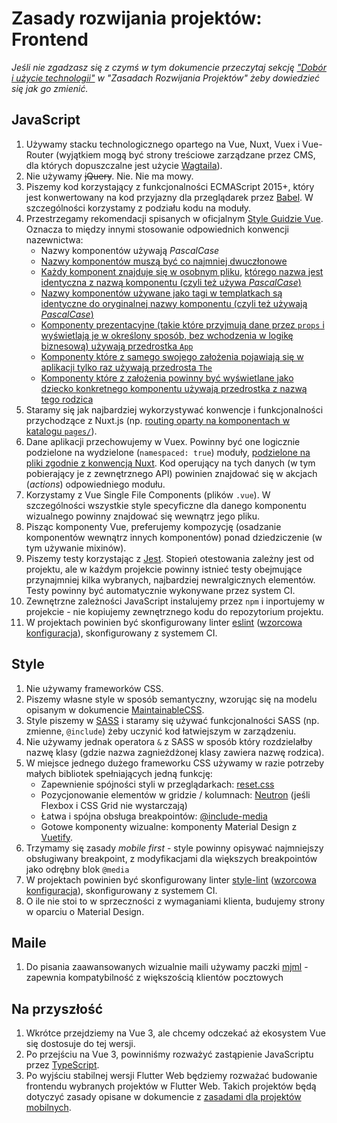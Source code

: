 # Zasady rozwijania projektów: Frontend

*Jeśli nie zgadzasz się z czymś w tym dokumencie przeczytaj sekcję ["Dobór i użycie technologii"](project_development.md#dobór-i-użycie-technologii) w "Zasadach Rozwijania Projektów" żeby dowiedzieć się jak go zmienić.*

## JavaScript 
1. Używamy stacku technologicznego opartego na Vue, Nuxt, Vuex i Vue-Router (wyjątkiem mogą być strony treściowe zarządzane przez CMS, dla których dopuszczalne jest użycie [Wagtaila](https://wagtail.io/)).
1. Nie używamy <strike>jQuery</strike>. Nie. Nie ma mowy.
2. Piszemy kod korzystający z funkcjonalności ECMAScript 2015+, który jest konwertowany na kod przyjazny dla przeglądarek przez [Babel](https://babeljs.io/). W szczególności korzystamy z podziału kodu na moduły.
3. Przestrzegamy rekomendacji spisanych w oficjalnym [Style Guidzie Vue](https://vuejs.org/v2/style-guide/). Oznacza to między innymi stosowanie odpowiednich konwencji nazewnictwa:
    * Nazwy komponentów używają *PascalCase*
    * [Nazwy komponentów muszą być co najmniej dwuczłonowe](https://vuejs.org/v2/style-guide/#Multi-word-component-names-essential)
    * [Każdy komponent znajduje się w osobnym pliku](https://vuejs.org/v2/style-guide/#Single-file-component-filename-casing-strongly-recommended), [którego nazwa jest identyczna z nazwą komponentu (czyli też używa *PascalCase*)](https://vuejs.org/v2/style-guide/#Single-file-component-filename-casing-strongly-recommended)
    * [Nazwy komponentów używane jako tagi w templatkach są identyczne do oryginalnej nazwy komponentu (czyli też używają *PascalCase*)](https://vuejs.org/v2/style-guide/#Component-name-casing-in-templates-strongly-recommended)
    * [Komponenty prezentacyjne (takie które przyjmują dane przez `props` i wyświetlają je w określony sposób, bez wchodzenia w logikę biznesową) używają przedrostka `App`](https://vuejs.org/v2/style-guide/#Base-component-names-strongly-recommended)
    * [Komponenty które z samego swojego założenia pojawiają się w aplikacji tylko raz używają przedrosta `The`](https://vuejs.org/v2/style-guide/#Single-instance-component-names-strongly-recommended)
    * [Komponenty które z założenia powinny być wyświetlane jako dziecko konkretnego komponentu używają przedrostka z nazwą tego rodzica](https://vuejs.org/v2/style-guide/#Tightly-coupled-component-names-strongly-recommended)
4. Staramy się jak najbardziej wykorzystywać konwencje i funkcjonalności przychodzące z Nuxt.js (np. [routing oparty na komponentach w katalogu `pages/`](https://nuxtjs.org/guide/routing)).
3. Dane aplikacji przechowujemy w Vuex. Powinny być one logicznie podzielone na wydzielone (`namespaced: true`) moduły, [podzielone na pliki zgodnie z konwencją Nuxt](https://nuxtjs.org/guide/modules). Kod operujący na tych danych (w tym pobierający je z zewnętrznego API) powinien znajdować się w akcjach (*actions*) odpowiedniego modułu.
4. Korzystamy z Vue Single File Components (plików `.vue`). W szczególności wszystkie style specyficzne dla danego komponentu wizualnego powinny znajdować się wewnątrz jego pliku.
5. Pisząc komponenty Vue, preferujemy kompozycję (osadzanie komponentów wewnątrz innych komponentów) ponad dziedziczenie (w tym używanie mixinów).
6. Piszemy testy korzystając z [Jest](https://jestjs.io/). Stopień otestowania zależny jest od projektu, ale w każdym projekcie powinny istnieć testy obejmujące przynajmniej kilka wybranych, najbardziej newralgicznych elementów. Testy powinny być automatycznie wykonywane przez system CI. 
7. Zewnętrzne zależności JavaScript instalujemy przez `npm` i inportujemy w projekcie - nie kopiujemy zewnętrznego kodu do repozytorium projektu.
8. W projektach powinien być skonfigurowany linter [eslint](https://eslint.org/) ([wzorcowa konfiguracja](https://github.com/EE/generator-ee/blob/develop/%7B%7Bcookiecutter.project_slug%7D%7D/.eslintrc.yml)), skonfigurowany z systemem CI.


## Style
1. Nie używamy frameworków CSS.
2. Piszemy własne style w sposób semantyczny, wzorując się na modelu opisanym w dokumencie [MaintainableCSS](https://maintainablecss.com/). 
3. Style piszemy w [SASS](https://sass-lang.com/) i staramy się używać funkcjonalności SASS (np. zmienne, `@include`) żeby uczynić kod łatwiejszym w zarządzeniu.
4. Nie używamy jednak operatora `&` z SASS w sposób który rozdzielałby nazwę klasy (gdzie nazwa zagnieżdżonej klasy zawiera nazwę rodzica).
5. W miejsce jednego dużego frameworku CSS używamy w razie potrzeby małych bibliotek spełniających jedną funkcję:
    * Zapewnienie spójności styli w przeglądarkach: [reset.css](https://www.npmjs.com/package/reset-css)
    * Pozycjonowanie elementów w gridzie / kolumnach: [Neutron](http://neutroncss.com/) (jeśli Flexbox i CSS Grid nie wystarczają)
    * Łatwa i spójna obsługa breakpointów: [@include-media](https://include-media.com/)
    * Gotowe komponenty wizualne: komponenty Material Design z [Vuetify](https://vuetifyjs.com/en/).
6. Trzymamy się zasady *mobile first* - style powinny opisywać najmniejszy obsługiwany breakpoint, z modyfikacjami dla większych breakpointów jako odrębny blok `@media`
7. W projektach powinien być skonfigurowany linter [style-lint](https://stylelint.io/) ([wzorcowa konfiguracja](https://github.com/EE/generator-ee/blob/develop/%7B%7Bcookiecutter.project_slug%7D%7D/.stylelintrc)), skonfigurowany z systemem CI.
8. O ile nie stoi to w sprzeczności z wymaganiami klienta, budujemy strony w oparciu o Material Design.

## Maile
1. Do pisania zaawansowanych wizualnie maili używamy paczki [mjml](https://mjml.io/) - zapewnia kompatybilność z większością klientów pocztowych

## Na przyszłość
1. Wkrótce przejdziemy na Vue 3, ale chcemy odczekać aż ekosystem Vue się dostosuje do tej wersji.
1. Po przejściu na Vue 3, powinniśmy rozważyć zastąpienie JavaScriptu przez [TypeScript](https://www.typescriptlang.org/).
2. Po wyjściu stabilnej wersji Flutter Web będziemy rozważać budowanie frontendu wybranych projektów w Flutter Web. Takich projektów będą dotyczyć zasady opisane w dokumencie z [zasadami dla projektów mobilnych](project_development_mobile.md).
